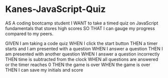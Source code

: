 # Kanes-JavaScript-Quiz

AS A coding bootcamp student I WANT to take a timed quiz on JavaScript fundamentals that stores high scores SO THAT I can gauge my progress compared to my peers.

GIVEN I am taking a code quiz
WHEN I click the start button
THEN a timer starts and I am presented with a question
WHEN I answer a question
THEN I am presented with another question
WHEN I answer a question incorrectly
THEN time is subtracted from the clock
WHEN all questions are answered or the timer reaches 0
THEN the game is over
WHEN the game is over
THEN I can save my initials and score
